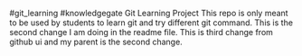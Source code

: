 #git_learning
#knowledgegate Git Learning Project
This repo is only meant to be used by students to learn git and try different git command.
This is the second change I am doing in the readme file.
This is third change from github ui and my parent is the second change.

